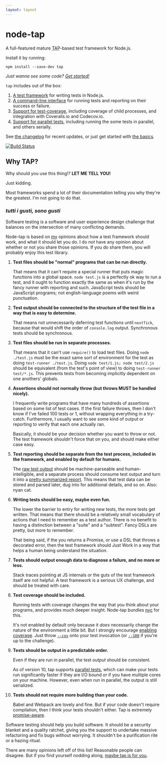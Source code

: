 ```yaml
---
layout: layout
---
```


# node-tap

A full-featured mature <abbr title="Test Anything
Protocol">TAP</abbr>-based test framework for Node.js.

Install it by running:

```
npm install --save-dev tap
```

_Just wanna see some code? [Get started!](/basics/)_

`tap` includes out of the box:

1. [A test framework](/api/) for writing tests in Node.js.
2. [A command-line interface](/cli/) for running tests and
   reporting on their success or failure.
3. [Support for test-coverage](/coverage/), including coverage of
   child processes, and integration with Coveralls.io and Codecov.io.
4. [Support for parallel tests](/parallel/), including running the
   some tests in parallel, and others serially.

See [the changelog](/changelog/) for recent updates, or just get
started with [the basics](/basics/).

[![Build Status](https://travis-ci.org/tapjs/node-tap.svg?branch=v12)](https://travis-ci.org/tapjs/node-tap)

## Why TAP?

Why should you use this thing!?  **LET ME TELL YOU!**

Just kidding.

Most frameworks spend a lot of their documentation telling you why
they're the greatest.  I'm not going to do that.

### <i lang="it" title="all tastes are tastes">tutti i gusti, sono gusti</i>

Software testing is a software and user experience design challenge
that balances on the intersection of many conflicting demands.

Node-tap is based on [my](http://izs.me) opinions about how a test
framework should work, and what it should let you do.  I do _not_ have
any opinion about whether or not you share those opinions.  If you do
share them, you will probably enjoy this test library.

1. **Test files should be "normal" programs that can be run
   directly.**

   That means that it can't require a special runner that puts magic
   functions into a global space.  `node test.js` is a perfectly ok
   way to run a test, and it ought to function exactly the same as
   when it's run by the fancy runner with reporting and such.
   JavaScript tests should be JavaScript programs; not
   english-language poems with weird punctuation.

2. **Test output should be connected to the structure of the test file
   in a way that is easy to determine.**

   That means not unnecessarily deferring test functions until
   `nextTick`, because that would shift the order of `console.log`
   output.  Synchronous tests should be synchronous.

3. **Test files should be run in separate processes.**

   That means that it can't use `require()` to load test files.  Doing
   `node ./test.js` must be the exact same sort of environment for the
   test as doing `test-runner ./test.js`.  Doing `node test/1.js; node
   test/2.js` should be equivalent (from the test's point of view) to
   doing `test-runner test/*.js`.  This prevents tests from becoming
   implicitly dependent on one anothers' globals.

4. **Assertions should not normally throw (but throws MUST be handled
   nicely).**

   I frequently write programs that have many hundreds of assertions
   based on some list of test cases.  If the first failure throws,
   then I don't know if I've failed 100 tests or 1, without wrapping
   everything in a try-catch.  Furthermore, I usually want to see some
   kind of output or reporting to verify that each one actually ran.

   Basically, it should be your decision whether you want to throw or
   not.  The test framework shouldn't force that on you, and should
   make either case easy.

5. **Test reporting should be separate from the test process, included
   in the framework, and enabled by default for humans.**

   The [raw test output](/tap-format/) should be machine-parseable and
   human-intelligible, and a separate process should consume test
   output and turn it into a [pretty summarized report](/reporting/).
   This means that test data can be stored and parsed later, dug into
   for additional details, and so on.  Also: nyan cat.

6. **Writing tests should be easy, maybe even fun.**

   The lower the barrier to entry for writing new tests, the more
   tests get written.  That means that there should be a relatively
   small vocabulary of actions that I need to remember as a test
   author.  There is no benefit to having a distinction between a
   "suite" and a "subtest".  Fancy DSLs are pretty, but more to
   remember.

   That being said, if the you returns a Promise, or use a DSL that
   throws a decorated error, then the test framework should Just Work
   in a way that helps a human being understand the situation.

7. **Tests should output enough data to diagnose a failure, and no
   more or less.**

   Stack traces pointing at JS internals or the guts of the test
   framework itself are not helpful.  A test framework is a serious UX
   challenge, and should be treated with care.

8. **Test coverage should be included.**

   Running tests with coverage changes the way that you think about
   your programs, and provides much deeper insight.  Node-tap bundles
   [nyc](https://istanbul.js.org/) for this.

   It's not enabled by default only because it _does_ necessarily
   change the nature of the environment a little bit.  But I strongly
   encourage [enabling coverage](/coverage/).  Just throw
   [`--cov`](/coverage/) onto your test invocation (or
   [`--100`](/100/) if you're up to the challenge).

9. **Tests should be output in a predictable order.**

   Even if they are run in parallel, the test _output_ should be
   consistent.

   As of version 10, tap supports [parallel tests](/parallel/), which
   can make your tests run significantly faster if they are I/O bound
   or if you have multiple cores on your machine.  However, even when
   run in parallel, the output is still serialized.

10. **Tests should not require more building than your code.**

    Babel and Webpack are lovely and fine.  But if your code doesn't
    require compilation, then I think your tests shouldn't either.
    Tap is extremely [promise-aware](/promises/).

Software testing should help you build software.  It should be a
security blanket and a quality ratchet, giving you the support to
undertake massive refactoring and fix bugs without worrying.  It
shouldn't be a purification rite or a hazing ritual.

There are many opinions left off of this list!  Reasonable people can
disagree.  But if you find yourself nodding along, [maybe tap is for
you](/basics/).
